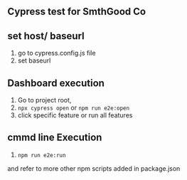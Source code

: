 ## Cypress test for SmthGood Co

## set host/ baseurl

1. go to cypress.config.js file
2. set baseurl

## Dashboard execution

1. Go to project root,
2. `npx cypress open` or `npm run e2e:open`
3. click specific feature or run all features

## cmmd line Execution

1. `npm run e2e:run`  

and refer to more other npm scripts added in package.json

